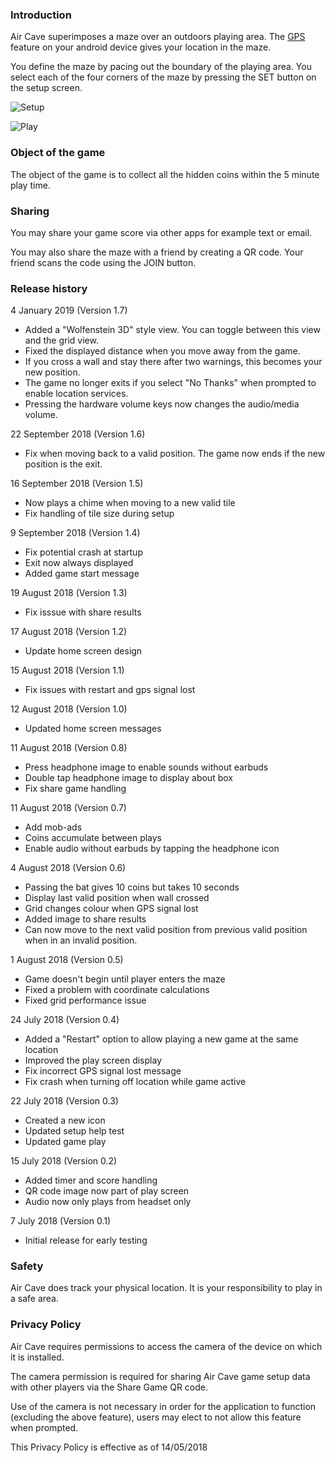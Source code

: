 ### Introduction

Air Cave superimposes a maze over an outdoors playing area. The [GPS](https://en.wikipedia.org/wiki/GPS_navigation) feature on your android device gives your location in the maze.

You define the maze by pacing out the boundary of the playing area. You select each of the four corners of the maze by pressing the SET button on the setup screen.

![Setup](images/aircave_setup.png)

![Play](images/aircave_play.png)

### Object of the game

The object of the game is to collect all the hidden coins within the 5 minute play time. 

### Sharing

You may share your game score via other apps for example text or email. 

You may also share the maze with a friend by creating a QR code. Your friend scans the code using the JOIN button.

### Release history

4 January 2019 (Version 1.7)

- Added a "Wolfenstein 3D" style view. You can toggle between this view and the grid view.
- Fixed the displayed distance when you move away from the game.
- If you cross a wall and stay there after two warnings, this becomes your new position.
- The game no longer exits if you select "No Thanks" when prompted to enable location services.
- Pressing the hardware volume keys now changes the audio/media volume.

22 September 2018 (Version 1.6)

- Fix when moving back to a valid position. The game now ends if the new position is the exit.

16 September 2018 (Version 1.5)

- Now plays a chime when moving to a new valid tile
- Fix handling of tile size during setup

9 September 2018 (Version 1.4)

- Fix potential crash at startup
- Exit now always displayed
- Added game start message

19 August 2018 (Version 1.3)

- Fix isssue with share results

17 August 2018 (Version 1.2)

- Update home screen design

15 August 2018 (Version 1.1)

- Fix issues with restart and gps signal lost

12 August 2018 (Version 1.0)

- Updated home screen messages

11 August 2018 (Version 0.8)

- Press headphone image to enable sounds without earbuds
- Double tap headphone image to display about box
- Fix share game handling

11 August 2018 (Version 0.7)

- Add mob-ads
- Coins accumulate between plays
- Enable audio without earbuds by tapping the headphone icon

4 August 2018 (Version 0.6)

- Passing the bat gives 10 coins but takes 10 seconds
- Display last valid position when wall crossed
- Grid changes colour when GPS signal lost
- Added image to share results
- Can now move to the next valid position from previous valid position when in an invalid position.

1 August 2018 (Version 0.5)

- Game doesn't begin until player enters the maze
- Fixed a problem with coordinate calculations
- Fixed grid performance issue

24 July 2018 (Version 0.4)

- Added a "Restart" option to allow playing a new game at the same location
- Improved the play screen display
- Fix incorrect GPS signal lost message
- Fix crash when turning off location while game active

22 July 2018 (Version 0.3)

- Created a new icon
- Updated setup help test
- Updated game play

15 July 2018 (Version 0.2)

- Added timer and score handling
- QR code image now part of play screen
- Audio now only plays from headset only

7 July 2018  (Version 0.1)

- Initial release for early testing

### Safety

Air Cave does track your physical location. It is your responsibility to play in a safe area.

### Privacy Policy [](#privacy-policy)

Air Cave requires permissions to access the camera of the device on which it is installed. 

The camera permission is required for sharing Air Cave game setup data with other players via the Share Game QR code.

Use of the camera is not necessary in order for the application to function (excluding the above feature), users may elect to not allow this feature when prompted.

This Privacy Policy is effective as of 14/05/2018
